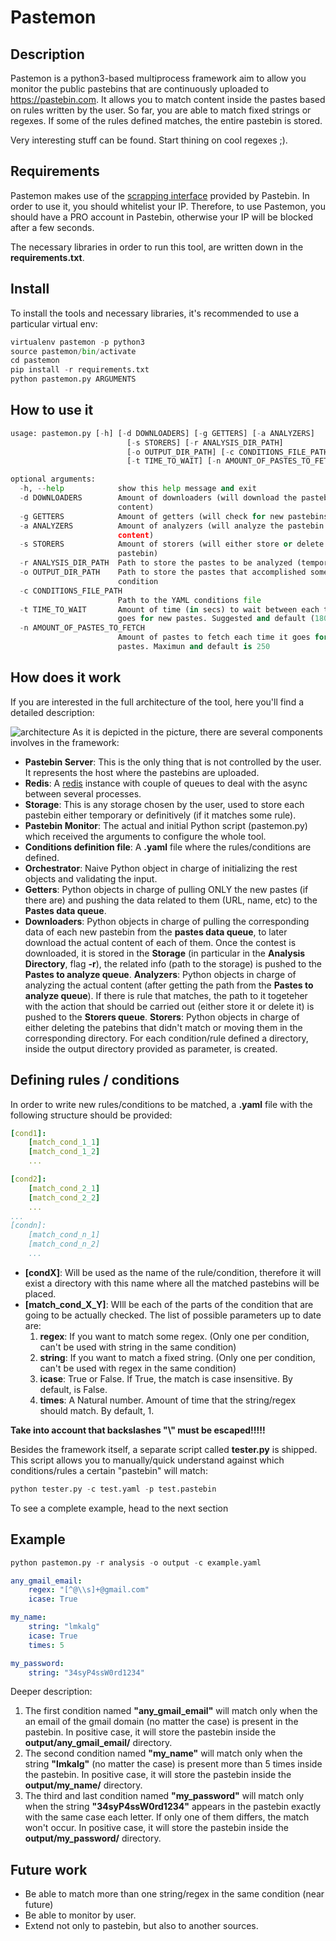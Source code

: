 # Pastemon

## Description

Pastemon is a python3-based multiprocess framework aim to allow you monitor the public pastebins that are continuously uploaded to https://pastebin.com.
It allows you to match content inside the pastes based on rules written by the user. So far, you are able to match fixed strings or regexes. If some of the rules defined matches, the entire pastebin is stored.

Very interesting stuff can be found. Start thining on cool regexes ;). 
## Requirements

Pastemon makes use of the [scrapping interface](https://pastebin.com/doc_scraping_api) provided by Pastebin. In order to use it, you should whitelist your IP. Therefore, to use Pastemon, you should have a PRO account in Pastebin, otherwise your IP will be blocked after a few seconds. 

The necessary libraries in order to run this tool, are written down in the **requirements.txt**.

## Install

To install the tools and necessary libraries, it's recommended to use a particular virtual env: 

```python
virtualenv pastemon -p python3
source pastemon/bin/activate
cd pastemon
pip install -r requirements.txt
python pastemon.py ARGUMENTS
```

## How to use it
```python
usage: pastemon.py [-h] [-d DOWNLOADERS] [-g GETTERS] [-a ANALYZERS]
                          [-s STORERS] [-r ANALYSIS_DIR_PATH]
                          [-o OUTPUT_DIR_PATH] [-c CONDITIONS_FILE_PATH]
                          [-t TIME_TO_WAIT] [-n AMOUNT_OF_PASTES_TO_FETCH]

optional arguments:
  -h, --help            show this help message and exit
  -d DOWNLOADERS        Amount of downloaders (will download the pastebin
                        content)
  -g GETTERS            Amount of getters (will check for new pastebins)
  -a ANALYZERS          Amount of analyzers (will analyze the pastebin's
                        content)
  -s STORERS            Amount of storers (will either store or delete a
                        pastebin)
  -r ANALYSIS_DIR_PATH  Path to store the pastes to be analyzed (temporary)
  -o OUTPUT_DIR_PATH    Path to store the pastes that accomplished some
                        condition
  -c CONDITIONS_FILE_PATH
                        Path to the YAML conditions file
  -t TIME_TO_WAIT       Amount of time (in secs) to wait between each time it
                        goes for new pastes. Suggested and default (180)
  -n AMOUNT_OF_PASTES_TO_FETCH
                        Amount of pastes to fetch each time it goes for new
                        pastes. Maximun and default is 250
```

## How does it work

If you are interested in the full architecture of the tool, here you'll find a detailed description:


![architecture](./resources/pastemon_architecture.png)
As it is depicted in the picture, there are several components involves in the framework: 
* **Pastebin Server**: This is the only thing that is not controlled by the user. It represents the host where the pastebins are uploaded. 
* **Redis**: A [redis](https://redis.io) instance with couple of queues to deal with the async between several processes.
* **Storage**: This is any storage chosen by the user, used to store each pastebin either temporary or definitively (if it matches some rule).
* **Pastebin Monitor**: The actual and initial Python script (pastemon.py) which received the arguments to configure the whole tool.
* **Conditions definition file**: A **.yaml** file where the rules/conditions are defined.
* **Orchestrator**: Naive Python object in charge of initializing the rest objects and validating the input. 
* **Getters**: Python objects in charge of pulling ONLY the new pastes (if there are) and pushing the data related to them (URL, name, etc) to the **Pastes data queue**.
* **Downloaders**: Python objects in charge of pulling the corresponding data of each new pastebin from the **pastes data queue**, to later download the actual content of each of them. Once the contest is downloaded, it is stored in the **Storage** (in particular in the **Analysis Directory**, flag **-r**), the related info (path to the storage) is pushed to the **Pastes to analyze queue**.
**Analyzers**: Python objects in charge of analyzing the actual content (after getting the path 
from the **Pastes to analyze queue**). If there is rule that matches, the path to it togeteher with the action that should be carried out (either store it or delete it) is pushed to the **Storers queue**.
**Storers**: Python objects in charge of either deleting the patebins that didn't match or moving them in the corresponding directory. For each condition/rule defined a directory, inside the output directory provided as parameter, is created.

## Defining rules / conditions

In order to write new rules/conditions to be matched, a **.yaml** file with the following structure should be provided:
```yaml
[cond1]:
    [match_cond_1_1]
    [match_cond_1_2]
    ...

[cond2]:
    [match_cond_2_1]
    [match_cond_2_2]
    ...
...
[condn]:
    [match_cond_n_1]
    [match_cond_n_2]
    ...
```
* **[condX]**: Will be used as the name of the rule/condition, therefore it will exist a directory with this name where all the matched pastebins will be placed.
* **[match_cond_X_Y]**: WIll be each of the parts of the condition that are going to be actually checked. The list of possible parameters up to date are: 
    1. **regex**: If you want to match some regex. (Only one per condition, can't be used with string in the same condition)
    2. **string**: If you want to match a fixed string. (Only one per condition, can't be used with regex in the same condition)
    3. **icase**: True or False. If True, the match is case insensitive. By default, is False.
    4. **times**: A Natural number. Amount of time that the string/regex should match. By default, 1. 

**Take into account that backslashes "\\" must be escaped!!!!!**

Besides the framework itself, a separate script called **tester.py** is shipped. This script allows you to manually/quick understand against which conditions/rules a certain "pastebin" will match: 

```python
python tester.py -c test.yaml -p test.pastebin
```


To see a complete example, head to the next section

## Example

```python
python pastemon.py -r analysis -o output -c example.yaml
```

```yaml
any_gmail_email:
    regex: "[^@\\s]+@gmail.com"
    icase: True

my_name:
    string: "lmkalg"
    icase: True
    times: 5

my_password:
    string: "34syP4ssW0rd1234"
```

Deeper description:
1. The first condition named **"any_gmail_email"** will match only when the an email of the gmail domain (no matter the case) is present in the pastebin. In positive case, it will store the pastebin inside the **output/any_gmail_email/** directory.
2. The second condition named **"my_name"** will match only when the string **"lmkalg"** (no matter the case) is present more than 5 times inside the pastebin. In positive case, it will store the pastebin inside the **output/my_name/** directory.
3. The third and last condition named **"my_password"** will match only when the string **"34syP4ssW0rd1234"** appears in the pastebin exactly with the same case each letter. If only one of them differs, the match won't occur. In positive case, it will store the pastebin inside the **output/my_password/** directory.

## Future work

* Be able to match more than one string/regex in the same condition (near future)
* Be able to monitor by user.
* Extend not only to pastebin, but also to another sources.